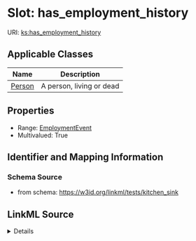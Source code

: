 # Slot: has_employment_history

URI: [ks:has_employment_history](https://w3id.org/linkml/tests/kitchen_sink/has_employment_history)



<!-- no inheritance hierarchy -->




## Applicable Classes

| Name | Description |
| --- | --- |
[Person](Person.md) | A person, living or dead






## Properties

* Range: [EmploymentEvent](EmploymentEvent.md)
* Multivalued: True







## Identifier and Mapping Information







### Schema Source


* from schema: https://w3id.org/linkml/tests/kitchen_sink




## LinkML Source

<details>
```yaml
name: has employment history
in_subset:
- subset B
from_schema: https://w3id.org/linkml/tests/kitchen_sink
rank: 7
multivalued: true
alias: has_employment_history
domain_of:
- Person
range: EmploymentEvent
inlined: true
inlined_as_list: true

```
</details>